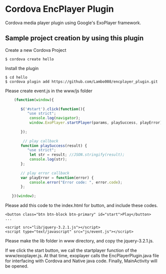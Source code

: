 
# Cordova EncPlayer Plugin

Cordova media player plugin using Google's ExoPlayer framework.

## Sample project creation by using this plugin

Create a new Cordova Project

    $ cordova create hello
    
Install the plugin

    $ cd hello
    $ cordova plugin add https://github.com/Lambo008/encplayer_plugin.git
    

Please create event.js in the www/js folder

```js
    (function(window){
    
       $('#start').click(function(){
          "use strict";
           console.log(navigator);
           window.ExoPlayer.startPlayer(params, playSuccess, playError);
    
       });
    
        // play callback
       function playSuccess(result) {
          "use strict";
           let str = result; //JSON.stringify(result);
           console.log(str);               
       };
   
       // play error callback
       var playError = function(error) {
           console.error("Error code: ", error.code);
       };
   
   })(window);
```

Please add this code to the index.html for button, and include these codes.
```
<button class="btn btn-block btn-primary" id="start">Play</button>
...

<script src="lib/jquery-3.2.1.js"></script>
<script type="text/javascript" src="js/event.js"></script>

```
Please make the lib folder in www directory, and copy the jquery-3.2.1.js.

If we click the start button, we call the startplayer function of the www/exoplayer.js.
At that time, exoplayer calls the EncPlayerPlugin.java file for interfacing with Cordova and Native java code.
Finally, MainActivity will be opened.
